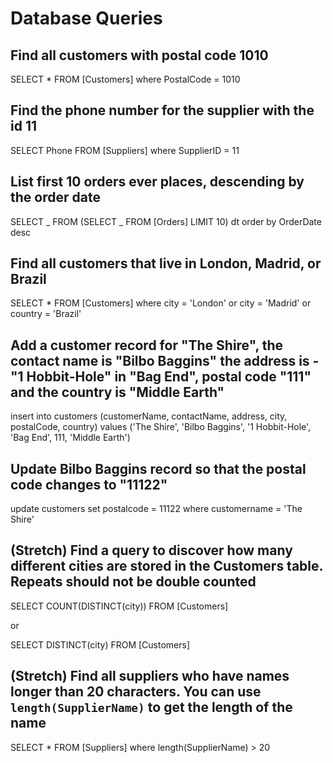 # Database Queries

## Find all customers with postal code 1010

SELECT \* FROM [Customers]
where PostalCode = 1010

## Find the phone number for the supplier with the id 11

SELECT Phone FROM [Suppliers]
where SupplierID = 11

## List first 10 orders ever places, descending by the order date

SELECT _
FROM (SELECT _
FROM [Orders]
LIMIT 10) dt
order by OrderDate desc

## Find all customers that live in London, Madrid, or Brazil

SELECT \* FROM [Customers]
where city = 'London' or city = 'Madrid' or country = 'Brazil'

## Add a customer record for "The Shire", the contact name is "Bilbo Baggins" the address is -"1 Hobbit-Hole" in "Bag End", postal code "111" and the country is "Middle Earth"

insert into customers (customerName, contactName, address, city, postalCode, country)
values ('The Shire', 'Bilbo Baggins', '1 Hobbit-Hole', 'Bag End', 111, 'Middle Earth')

## Update Bilbo Baggins record so that the postal code changes to "11122"

update customers
set postalcode = 11122
where customername = 'The Shire'

## (Stretch) Find a query to discover how many different cities are stored in the Customers table. Repeats should not be double counted

SELECT COUNT(DISTINCT(city))
FROM [Customers]

or

SELECT DISTINCT(city)
FROM [Customers]

## (Stretch) Find all suppliers who have names longer than 20 characters. You can use `length(SupplierName)` to get the length of the name

SELECT \* FROM [Suppliers]
where length(SupplierName) > 20
